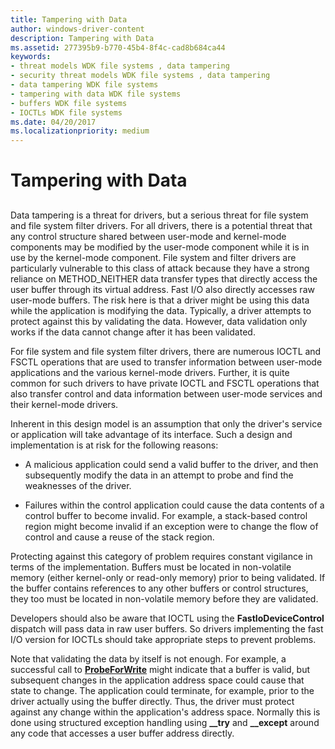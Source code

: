 ```yaml
---
title: Tampering with Data
author: windows-driver-content
description: Tampering with Data
ms.assetid: 277395b9-b770-45b4-8f4c-cad8b684ca44
keywords:
- threat models WDK file systems , data tampering
- security threat models WDK file systems , data tampering
- data tampering WDK file systems
- tampering with data WDK file systems
- buffers WDK file systems
- IOCTLs WDK file systems
ms.date: 04/20/2017
ms.localizationpriority: medium
---
```


# Tampering with Data


## <span id="ddk_tampering_with_data_if"></span><span id="DDK_TAMPERING_WITH_DATA_IF"></span>


Data tampering is a threat for drivers, but a serious threat for file system and file system filter drivers. For all drivers, there is a potential threat that any control structure shared between user-mode and kernel-mode components may be modified by the user-mode component while it is in use by the kernel-mode component. File system and filter drivers are particularly vulnerable to this class of attack because they have a strong reliance on METHOD\_NEITHER data transfer types that directly access the user buffer through its virtual address. Fast I/O also directly accesses raw user-mode buffers. The risk here is that a driver might be using this data while the application is modifying the data. Typically, a driver attempts to protect against this by validating the data. However, data validation only works if the data cannot change after it has been validated.

For file system and file system filter drivers, there are numerous IOCTL and FSCTL operations that are used to transfer information between user-mode applications and the various kernel-mode drivers. Further, it is quite common for such drivers to have private IOCTL and FSCTL operations that also transfer control and data information between user-mode services and their kernel-mode drivers.

Inherent in this design model is an assumption that only the driver's service or application will take advantage of its interface. Such a design and implementation is at risk for the following reasons:

-   A malicious application could send a valid buffer to the driver, and then subsequently modify the data in an attempt to probe and find the weaknesses of the driver.

-   Failures within the control application could cause the data contents of a control buffer to become invalid. For example, a stack-based control region might become invalid if an exception were to change the flow of control and cause a reuse of the stack region.

Protecting against this category of problem requires constant vigilance in terms of the implementation. Buffers must be located in non-volatile memory (either kernel-only or read-only memory) prior to being validated. If the buffer contains references to any other buffers or control structures, they too must be located in non-volatile memory before they are validated.

Developers should also be aware that IOCTL using the **FastIoDeviceControl** dispatch will pass data in raw user buffers. So drivers implementing the fast I/O version for IOCTLs should take appropriate steps to prevent problems.

Note that validating the data by itself is not enough. For example, a successful call to [**ProbeForWrite**](https://msdn.microsoft.com/library/windows/hardware/ff559879) might indicate that a buffer is valid, but subsequent changes in the application address space could cause that state to change. The application could terminate, for example, prior to the driver actually using the buffer directly. Thus, the driver must protect against any change within the application's address space. Normally this is done using structured exception handling using **\_\_try** and **\_\_except** around any code that accesses a user buffer address directly.

 

 




